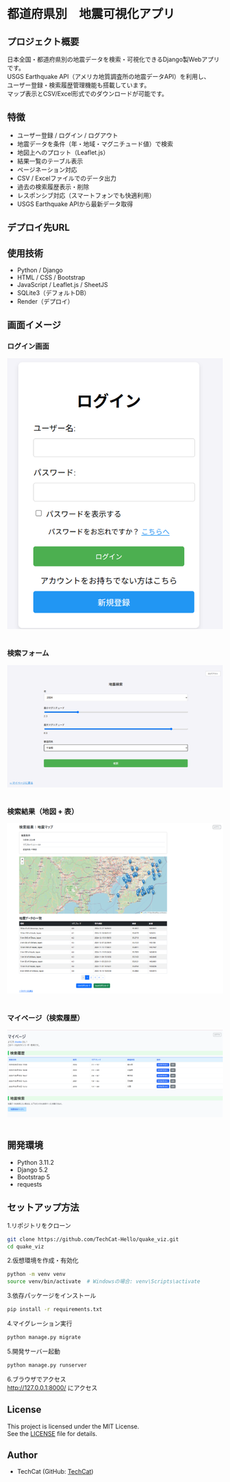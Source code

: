 # 都道府県別　地震可視化アプリ


## プロジェクト概要
日本全国・都道府県別の地震データを検索・可視化できるDjango製Webアプリです。  
USGS Earthquake API（アメリカ地質調査所の地震データAPI）を利用し、  
ユーザー登録・検索履歴管理機能も搭載しています。  
マップ表示とCSV/Excel形式でのダウンロードが可能です。


## 特徴
- ユーザー登録 / ログイン / ログアウト
- 地震データを条件（年・地域・マグニチュード値）で検索
- 地図上へのプロット（Leaflet.js）
- 結果一覧のテーブル表示
- ページネーション対応
- CSV / Excelファイルでのデータ出力
- 過去の検索履歴表示・削除
- レスポンシブ対応（スマートフォンでも快適利用）
- USGS Earthquake APIから最新データ取得

## デプロイ先URL


## 使用技術
- Python / Django
- HTML / CSS / Bootstrap
- JavaScript / Leaflet.js / SheetJS
- SQLite3（デフォルトDB）
- Render（デプロイ）

## 画面イメージ
### ログイン画面
![login](screenshots/login.png)
<br><br>
### 検索フォーム
![form](screenshots/form.png)
<br><br>
### 検索結果（地図 + 表）
![results](screenshots/results.png)
<br><br>
### マイページ（検索履歴）
![results](screenshots/mypage.png)
<br><br>
## 開発環境
- Python 3.11.2
- Django 5.2
- Bootstrap 5
- requests

## セットアップ方法
1.リポジトリをクローン
```bash
git clone https://github.com/TechCat-Hello/quake_viz.git
cd quake_viz
```

2.仮想環境を作成・有効化
```bash
python -m venv venv
source venv/bin/activate  # Windowsの場合: venv\Scripts\activate
```

3.依存パッケージをインストール
```bash
pip install -r requirements.txt
```

4.マイグレーション実行
```bash
python manage.py migrate
```

5.開発サーバー起動
```bash
python manage.py runserver
```

6.ブラウザでアクセス  
http://127.0.0.1:8000/ にアクセス  
  
## License
This project is licensed under the MIT License.    
See the [LICENSE](LICENSE) file for details.
  
## Author
- TechCat (GitHub: [TechCat](https://github.com/TechCat-Hello))




